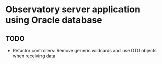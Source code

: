 # Observatory server application using Oracle database

## TODO
- Refactor controllers: Remove generic wildcards and use DTO objects when receiving data

